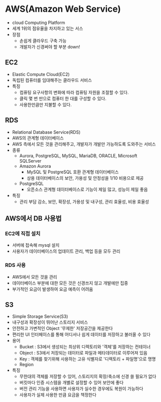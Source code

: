# AWS(Amazon Web Service)
* cloud Computing Platform 
* 세계 1위의 점유율을 차지하고 있는 서스 
* 장점 
    * 손쉽게 클라우드 구축 가능 
    * 개발자가 신경써야 할 부분 down! 

## EC2 
* Elastic Compute Cloud(EC2)
* 독립된 컴퓨터를 임대해주는 클라우드 서비스 
* 특징 
    * 컴퓨팅 요구사항의 변화에 따라 컴퓨팅 자원을 조절할 수 있다. 
    * 클릭 몇 번 만으로 컴퓨터 한 대를 구성할 수 있다. 
    * 사용한만큼만 지불할 수 있다. 

## RDS 
* Relational Database Service(RDS)
* AWS의 관계형 데이터베이스
* AWS 측에서 모든 것을 관리해주고, 개발자가 개발만 가능하도록 도와주는 서비스 
* 종류 
    * Aurora, PostgreSQL, MySQL, MariaDB, ORACLE, Microsoft SQLServer
    * Amazon Aurora
        * MySQL 및 PostgreSQL 호환 관계형 데이터베이스 
        * 상용 데이터베이스의 보안, 가용성 및 안정성을 1/10 비용으로 제공 
    * PostgreSQL 
        * 오픈소스 관계형 데이터베이스로 기능이 제일 많고, 성능이 제일 좋음
* 특징
    * 관리 부담 감소, 보안, 확장성, 가용성 및 내구성, 관리 효율성, 비용 효율성


## AWS에서 DB 사용법 
### EC2에 직접 설치 
* 서버에 접속해 mysql 설치 
* 사용자가 데이터베이스의 업데이트 관리, 백업 등을 모두 관리 
### RDS 사용
* AWS에서 모든 것을 관리 
* 데이터베이스 부분에 대한 모든 것은 신경쓰지 않고 개발에만 집중
* 부가적인 요금이 발생하여 요금 예측이 어려움 


## S3
* Simple Storage Service(S3)
* 내구성과 확장성이 뛰어난 스토리지 서비스 
* 안전하고 가변적인 Object '무제한' 저장공간을 제공한다 
* 편리한 UI 인터페이스를 통해 어디서나 쉽게 데이터를 저장하고 불러올 수 있다
* 용어 
    * Bucket : S3에서 생성되는 최상위 디렉토리와 '객체'를 저장하는 컨테이너
    * Object : S3에서 저장되는 데이터로 파일과 메타데이터로 이루어져 있음
    * Key : 객체를 찾기위해 사용하는 고유 식별자로 '디렉토리 + 파일명'으로 명명 
    * Region 
* 특징 
    * 무한대의 객체를 저장할 수 있어, 스토리지의 확장/축소에 신경 쓸 필요가 없다 
    * 버킷마다 인증 시스템을 개별로 설정할 수 있어 보안에 좋다 
    * 버전 관리 기능을 사용하면 사용자가 실수한 경우에도 복원이 가능하다 
    * 사용자가 실제 사용한 만큼 요금을 책정한다 